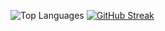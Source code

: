 ![Top Languages](https://github-readme-stats.vercel.app/api/top-langs/?username=GiannisMand&layout=compact)
[![GitHub Streak](https://streak-stats.demolab.com?user=GiannisMand&date_format=j%2Fn%5B%2FY%5D&card_height=180)](https://git.io/streak-stats)


